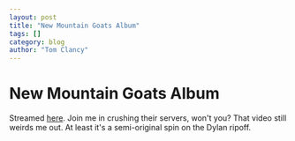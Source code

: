 ```yaml
---
layout: post
title: "New Mountain Goats Album"
tags: []
category: blog
author: "Tom Clancy"
---
```


# New Mountain Goats Album

Streamed <a href="http://www.4ad.com/features/hereticpride/" target="_blank">here</a>. Join me in crushing their servers, won't you? That video still weirds me out. At least it's a semi-original spin on the Dylan ripoff.
